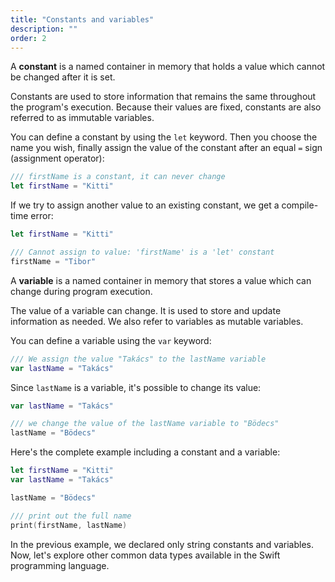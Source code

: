 ```yaml
---
title: "Constants and variables"
description: ""
order: 2
---
```


A **constant** is a named container in memory that holds a value which cannot be changed after it is set. 

Constants are used to store information that remains the same throughout the program's execution. Because their values are fixed, constants are also referred to as immutable variables.

You can define a constant by using the `let` keyword. Then you choose the name you wish, finally assign the value of the constant after an equal `=` sign (assignment operator):

```swift
/// firstName is a constant, it can never change
let firstName = "Kitti"
```

If we try to assign another value to an existing constant, we get a compile-time error:

```swift
let firstName = "Kitti"

/// Cannot assign to value: 'firstName' is a 'let' constant
firstName = "Tibor"
```

A **variable** is a named container in memory that stores a value which can change during program execution.

The value of a variable can change. It is used to store and update information as needed. We also refer to variables as mutable variables.

You can define a variable using the `var` keyword:

```swift
/// We assign the value "Takács" to the lastName variable
var lastName = "Takács"
```

Since `lastName` is a variable, it's possible to change its value:

```swift
var lastName = "Takács"

/// we change the value of the lastName variable to "Bödecs"
lastName = "Bödecs"
```

Here's the complete example including a constant and a variable:

```swift
let firstName = "Kitti"
var lastName = "Takács"

lastName = "Bödecs"

/// print out the full name
print(firstName, lastName)
```

In the previous example, we declared only string constants and variables. Now, let's explore other common data types available in the Swift programming language.
